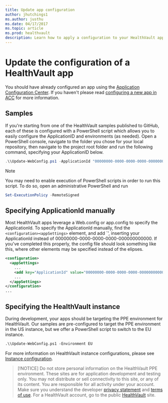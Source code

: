 ```yaml
---
title: Update app configuration
author: jhutchings1
ms.author: justhu
ms.date: 04/17/2017
ms.topic: article
ms.prod: healthvault
description: Learn how to apply a configuration to your HealthVault app
---
```


# Update the configuration of a HealthVault app
You should have already configured an app using the [Application Configuration Center](https://go.microsoft.com/fwlink/?linkid=838954). If you haven't please read [configuring a new app in ACC](configuring-new-app-acc) for more information. 

## Samples
If you're starting from one of the HealthVault samples published to GitHub, each of these is configured with a PowerShell script which allows you to easily configure the ApplicationID and environments (as needed). Open a PowerShell console, navigate to the folder you chose for your local repository, then navigate to the project root folder and run the following command, specifying your ApplicationID below.

```powershell
.\\Update-WebConfig.ps1 -ApplicationId "00000000-0000-0000-0000-000000000000"
```

> [!NOTE]
> You may need to enable execution of PowerShell scripts in order to run this script. To do so, open an administrative PowerShell and run
> ```powershell
> Set-ExecutionPolicy -RemoteSigned
> ```

## Specifying ApplicationId manually
Most HealthVault apps leverage a Web.config or app.config to specify the ApplicationId. To specify the ApplicationId manually, find the `<configuration><appSettings>` element, and add `<add key="ApplicationId" value="00000000-0000-0000-0000-000000000000" />', inserting your ApplicationId instead of 00000000-0000-0000-0000-000000000000. If you've completed this properly, the config file should look something like this, where other elements may be specified instead of the elipses. 

```xml
<configuration>
  <appSettings>
    ...
    <add key="ApplicationId" value="00000000-0000-0000-0000-000000000000" />
    ...
  </appSettings>
</configuration>
...
```

## Specifying the HealthVault instance
During development, your apps should be targeting the PPE environment for HealthVault. Our samples are pre-configured to target the PPE environment in the US instance, but we offer a PowerShell script to switch to the EU instance. 

```xml
.\\Update-WebConfig.ps1 -Environment EU
```

For more information on HealthVault instance configurations, please see [Instance configuration](/healthvault/concepts/advanced/configurations).

> [!NOTICE] 
> Do not store personal information on the HealthVault PPE environment. These sites are for application development and testing only. You may not distribute or sell connectivity to this site, or any of its content. You are responsible for all activity under your account. Make sure you understand the developer [privacy statement](https://config.healthvault-ppe.com/PrivacyStatement.aspx) and [terms of use](https://config.healthvault-ppe.com/ServiceAgreement.aspx). For a HealthVault account, go to the public [HealthVault](https://www.healthvault.com/) site.


